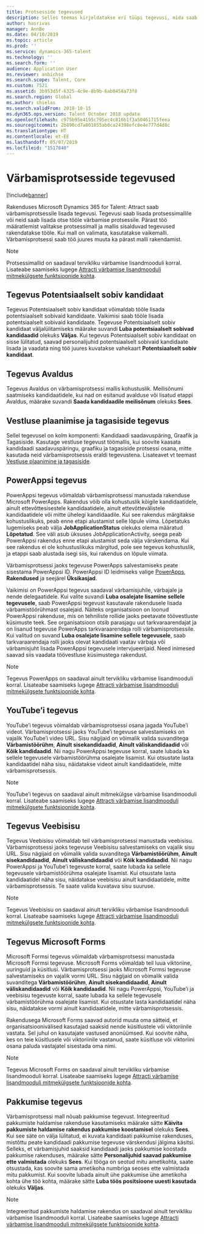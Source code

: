 ```yaml
---
title: Protsesside tegevused
description: Selles teemas kirjeldatakse eri tüüpi tegevusi, mida saab kasutada värbamisprotsessis.
author: hasrivas
manager: AnnBe
ms.date: 04/10/2019
ms.topic: article
ms.prod: ''
ms.service: dynamics-365-talent
ms.technology: ''
ms.search.form: ''
audience: Application User
ms.reviewer: anbichse
ms.search.scope: Talent, Core
ms.custom: 7521
ms.assetid: 3b953d5f-6325-4c9e-8b9b-6ab0458a73f8
ms.search.region: Global
ms.author: shielas
ms.search.validFrom: 2018-10-15
ms.dyn365.ops.version: Talent October 2018 update
ms.openlocfilehash: c975b95e4195c795ec4c816b1f3a50461715feea
ms.sourcegitcommit: 2b890cd7a801055ab0ca24398efc8e4e777d4d8c
ms.translationtype: HT
ms.contentlocale: et-EE
ms.lasthandoff: 05/07/2019
ms.locfileid: "1517840"
---
```

# <a name="activities-in-the-hiring-processes"></a>Värbamisprotsesside tegevused

[!include[banner](../includes/banner.md)]

Rakenduses Microsoft Dynamics 365 for Talent: Attract saab värbamisprotsessile lisada tegevusi. Tegevusi saab lisada protsessimallile või neid saab lisada otse tööle värbamise protsessile. Pärast töö määratlemist valitakse protsessimall ja mallis sisalduvad tegevused rakendatakse tööle. Kui mall on valimata, kasutatakse vaikemalli. Värbamisprotsessi saab töö juures muuta ka pärast malli rakendamist.

> [!NOTE] 
> Protsessimallid on saadaval tervikliku värbamise lisandmooduli korral. Lisateabe saamiseks lugege [Attracti värbamise lisandmooduli mitmekülgsete funktsioonide kohta](./attract-comprehensive-hiring.md).

## <a name="prospect-activity"></a>Tegevus Potentsiaalselt sobiv kandidaat

Tegevus Potentsiaalselt sobiv kandidaat võimaldab tööle lisada potentsiaalselt sobivaid kandidaate. Vaikimisi saab tööle lisada potentsiaalselt sobivaid kandidaate. Tegevuse Potentsiaalselt sobiv kandidaat väljalülitamiseks määrake suvandi **Luba potentsiaalselt sobivad kandidaadid** olekuks **Väljas**. Kui tegevus Potentsiaalselt sobiv kandidaat on sisse lülitatud, saavad personalijuhid potentsiaalselt sobivaid kandidaate lisada ja vaadata ning töö juures kuvatakse vahekaart **Potentsiaalselt sobiv kandidaat**.

## <a name="application-activity"></a>Tegevus Avaldus

Tegevus Avaldus on värbamisprotsessi mallis kohustuslik. Meilisõnumi saatmiseks kandidaatidele, kui nad on esitanud avalduse või lisatud etappi Avaldus, määrake suvandi **Saada kandidaadile meilisõnum** olekuks **Sees**.

## <a name="interview-schedule-and-feedback-activity"></a>Vestluse plaanimise ja tagasiside tegevus

Sellel tegevusel on kolm komponenti: Kandidaadi saadavuspäring, Graafik ja Tagasiside. Kasutage vestluse tegevust töömallis, kui soovite kaasata kandidaadi saadavuspäringu, graafiku ja tagasiside protsessi osana, mitte kasutada neid värbamisprotsessis eraldi tegevustena. Lisateavet vt teemast [Vestluse plaanimine ja tagasiside](interview-scheduling-feedback.md).

## <a name="powerapps-activity"></a>PowerAppsi tegevus

PowerAppsi tegevus võimaldab värbamisprotsessi manustada rakenduse Microsoft PowerApps. Rakendus võib olla kohustuslik kõigile kandidaatidele, ainult ettevõttesisestele kandidaatidele, ainult ettevõttevälistele kandidaatidele või mitte ühelegi kandidaadile. Kui see rakendus märgitakse kohustuslikuks, peab enne etapi alustamist selle lõpule viima. Lõpetatuks lugemiseks peab välja **JobApplicationStatus** olekuks olema määratud **Lõpetatud**. See väli asub üksuses JobApplicationActivity, seega peab PowerAppsi rakendus enne etapi alustamist seda välja värskendama. Kui see rakendus ei ole kohustuslikuks märgitud, pole see tegevus kohustuslik, ja etappi saab alustada isegi siis, kui rakendus on lõpule viimata.

Värbamisprotsessi jaoks tegevuse PowerApps salvestamiseks peate sisestama PowerAppsi ID. PowerAppsi ID leidmiseks valige [PowerApps](https://web.powerapps.com), **Rakendused** ja seejärel **Üksikasjad**.

Vaikimisi on PowerAppsi tegevus saadaval värbamisjuhile, värbajale ja nende delegaatidele. Kui valite suvandi **Luba osalejate lisamine sellele tegevusele**, saab PowerAppsi tegevust kasutavale rakendusele lisada värbamistöörühmast osalejaid. Näiteks organisatsioon on loonud PowerAppsi rakenduse, mis on tehniliste rollide jaoks peetavate töövestluste küsimuste teek. See organisatsioon otsib parasjagu uut tarkvaraarendajat ja on lisanud tegevuse PowerApps tarkvaraarendaja rolli värbamisprotsessile. Kui valitud on suvand **Luba osalejate lisamine sellele tegevusele**, saab tarkvaraarendaja rolli jaoks olevat kandidaati vaatav värbaja või värbamisjuht lisada PowerAppsi tegevusele intervjueerijaid. Need inimesed saavad siis vaadata töövestluse küsimustega rakendust.

> [!NOTE]
> Tegevus PowerApps on saadaval ainult tervikliku värbamise lisandmooduli korral. Lisateabe saamiseks lugege [Attracti värbamise lisandmooduli mitmekülgsete funktsioonide kohta](./attract-comprehensive-hiring.md).

## <a name="youtube-activity"></a>YouTube’i tegevus

YouTube’i tegevus võimaldab värbamisprotsessi osana jagada YouTube’i videot. Värbamisprotsessi jaoks YouTube’i tegevuse salvestamiseks on vajalik YouTube’i video URL. Sisu nägijaid on võimalik valida suvanditega **Värbamistöörühm**, **Ainult sisekandidaadid**, **Ainult väliskandidaadid** või **Kõik kandidaadid**. Nii nagu PowerAppsi tegevuse korral, saate lubada ka sellele tegevusele värbamistöörühma osalejate lisamist. Kui otsustate lasta kandidaatidel näha sisu, näidatakse videot ainult kandidaatidele, mitte värbamisprotsessis.

> [!NOTE]
> YouTube’i tegevus on saadaval ainult mitmekülgse värbamise lisandmooduli korral. Lisateabe saamiseks lugege [Attracti värbamise lisandmooduli mitmekülgsete funktsioonide kohta](./attract-comprehensive-hiring.md).

## <a name="web-content-activity"></a>Tegevus Veebisisu

Tegevus Veebisisu võimaldab teil värbamisprotsessi manustada veebisisu. Värbamisprotsessi jaoks tegevuse Veebisisu salvestamiseks on vajalik sisu URL. Sisu nägijaid on võimalik valida suvanditega **Värbamistöörühm**, **Ainult sisekandidaadid**, **Ainult väliskandidaadid** või **Kõik kandidaadid**. Nii nagu PowerAppsi ja YouTube’i tegevuste korral, saate lubada ka sellele tegevusele värbamistöörühma osalejate lisamist. Kui otsustate lasta kandidaatidel näha sisu, näidatakse veebisisu ainult kandidaatidele, mitte värbamisprotsessis. Te saate valida kuvatava sisu suuruse.

> [!NOTE]
> Tegevus Veebisisu on saadaval ainult tervikliku värbamise lisandmooduli korral. Lisateabe saamiseks lugege [Attracti värbamise lisandmooduli mitmekülgsete funktsioonide kohta](./attract-comprehensive-hiring.md).

## <a name="microsoft-forms-activity"></a>Tegevus Microsoft Forms

Microsoft Formsi tegevus võimaldab värbamisprotsessi manustada Microsoft Formsi tegevuse. Microsoft Forms võimaldab teil luua viktoriine, uuringuid ja küsitlusi. Värbamisprotsessi jaoks Microsoft Formsi tegevuse salvestamiseks on vajalik vormi URL. Sisu nägijaid on võimalik valida suvanditega **Värbamistöörühm**, **Ainult sisekandidaadid**, **Ainult väliskandidaadid** või **Kõik kandidaadid**. Nii nagu PowerAppsi, YouTube’i ja veebisisu tegevuste korral, saate lubada ka sellele tegevusele värbamistöörühma osalejate lisamist. Kui otsustate lasta kandidaatidel näha sisu, näidatakse vormi ainult kandidaatidele, mitte värbamisprotsessis.

Rakendusega Microsoft Forms saavad autorid muuta oma sätteid, et organisatsioonivälised kasutajad saaksid nende küsitlustele või viktoriinile vastata. Sel juhul on kasutajate vastused anonüümsed. Kui soovite näha, kes on teie küsitlusele või viktoriinile vastanud, saate küsitluse või viktoriini osana paluda vastajatel sisestada oma nimi.

> [!NOTE]
> Tegevus Microsoft Forms on saadaval ainult tervikliku värbamise lisandmooduli korral. Lisateabe saamiseks lugege [Attracti värbamise lisandmooduli mitmekülgsete funktsioonide kohta](./attract-comprehensive-hiring.md).

## <a name="offer-activity"></a>Pakkumise tegevus

Värbamisprotsessi mall nõuab pakkumise tegevust. Integreeritud pakkumiste haldamise rakenduse kasutamiseks määrake sätte **Käivita pakkumiste haldamise rakendus pakkumise koostamisel** olekuks **Sees**. Kui see säte on välja lülitatud, ei kuvata kandidaati pakkumise rakenduses, mistõttu peate kandidaadi pakkumise tegevuse värskendusi jälgima käsitsi. Selleks, et värbamisjuhid saaksid kandidaadi jaoks pakkumise koostada pakkumise rakenduses, määrake sätte **Personalijuhid saavad pakkumise ette valmistada** olekuks **Sees**. Kui tööga on seotud mitu ametikohta, saate otsustada, kas soovite sama ametikoha numbriga seoses ette valmistada mitu pakkumist. Kui soovite lubada ainult ühe pakkumise ühe ametikoha kohta ühe töö kohta, määrake sätte **Luba töös positsioone uuesti kasutada** olekuks **Väljas**.

> [!NOTE]
> Integreeritud pakkumiste haldamise rakendus on saadaval ainult tervikliku värbamise lisandmooduli korral. Lisateabe saamiseks lugege [Attracti värbamise lisandmooduli mitmekülgsete funktsioonide kohta](./attract-comprehensive-hiring.md).


